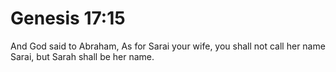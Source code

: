 # Genesis 17:15

And God said to Abraham, As for Sarai your wife, you shall not call her name Sarai, but Sarah shall be her name.
